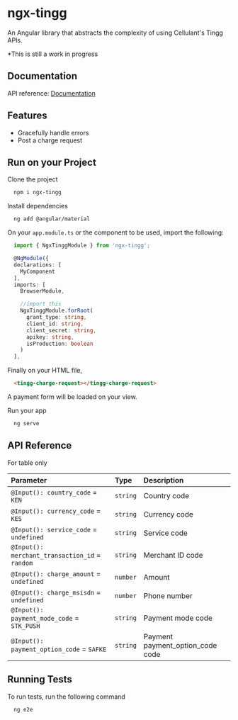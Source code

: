 
# ngx-tingg

An Angular library that abstracts the complexity of using Cellulant's Tingg APIs.

*This is still a work in progress



## Documentation

API reference: 
[Documentation](https://dev-portal.tingg.africa/docs/checkout/1/routes/v3/checkout-api/charge/request/post)








## Features

- Gracefully handle errors
- Post a charge request


## Run on your Project

Clone the project

```bash
  npm i ngx-tingg
```

Install dependencies

```bash
  ng add @angular/material
```

On your ```app.module.ts``` or the component to be used, import the following:

```typescript
  import { NgxTinggModule } from 'ngx-tingg';

  @NgModule({
  declarations: [
    MyComponent
  ],
  imports: [
    BrowserModule,

    //import this
    NgxTinggModule.forRoot(
      grant_type: string,
      client_id: string,
      client_secret: string,
      apikey: string,
      isProduction: boolean
    )
  ],
```

Finally on your HTML file, 

```html
  <tingg-charge-request></tingg-charge-request>
```

A payment form will be loaded on your view.


Run your app

```bash
  ng serve
```


## API Reference

For table  only

| Parameter | Type     | Description                |
| :-------- | :------- | :------------------------- |
| `@Input(): country_code` = `KEN` | `string` | Country code |
| `@Input(): currency_code` = `KES` | `string` |  Currency code |
| `@Input(): service_code` = `undefined` | `string` |  Service code |
| `@Input(): merchant_transaction_id` = `random` | `string` |  Merchant ID code |
| `@Input(): charge_amount` = `undefined` | `number` |  Amount |
| `@Input(): charge_msisdn` = `undefined` | `number` |  Phone number |
| `@Input(): payment_mode_code` = `STK_PUSH` | `string` |  Payment mode code |
| `@Input(): payment_option_code` = `SAFKE` | `string` |  Payment payment_option_code code |





## Running Tests

To run tests, run the following command

```bash
  ng e2e
```

